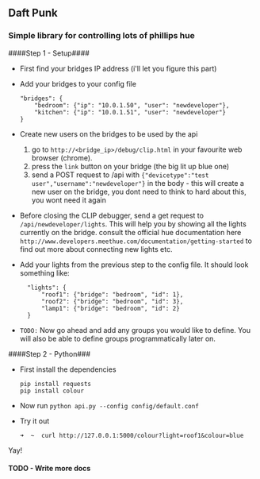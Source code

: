 ## Daft Punk
### Simple library for controlling lots of phillips hue


####Step 1 - Setup####

- First find your bridges IP address (i'll let you figure this part)
- Add your bridges to your config file


      "bridges": {
          "bedroom": {"ip": "10.0.1.50", "user": "newdeveloper"},
          "kitchen": {"ip": "10.0.1.51", "user": "newdeveloper"}
      }     

- Create new users on the bridges to be used by the api
	1. go to `http://<bridge_ip>/debug/clip.html` in your favourite web browser (chrome).
	2. press the `link` button on your bridge (the big lit up blue one)
	3. send a POST request to /api with `{"devicetype":"test user","username":"newdeveloper"}` in the body - this will create a new user on the bridge, you dont need to think to hard about this, you wont need it again
	
- Before closing the CLIP debugger, send a get request to `/api/newdeveloper/lights`. This will help you by showing all the lights currently on the bridge. consult the official hue documentation here `http://www.developers.meethue.com/documentation/getting-started` to find out more about connecting new lights etc.
- Add your lights from the previous step to the config file. It should look something like:
        
        "lights": {
            "roof1": {"bridge": "bedroom", "id": 1},
            "roof2": {"bridge": "bedroom", "id": 3},
            "lamp1": {"bridge": "bedroom", "id": 2}
        }
        

- `TODO:` Now go ahead and add any groups you would like to define. You will also be able to define groups programmatically later on.



####Step 2 - Python###

- First install the dependencies

      pip install requests
      pip install colour

- Now run `python api.py --config config/default.conf`
- Try it out

      ➜  ~  curl http://127.0.0.1:5000/colour?light=roof1&colour=blue

Yay!

#### TODO - Write more docs ####